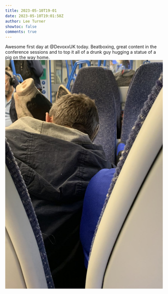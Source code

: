 ```yaml
---
title: 2023-05-10T19-01
date: 2023-05-10T19:01:58Z
author: Lee Turner
showtoc: false
comments: true
---
```


Awesome first day at @DevoxxUK today. Beatboxing, great content in the conference sessions and to top it all of a drunk guy hugging a statue of a pig on the way home. ![](/img/x//1656374034915905559-FvyfZxUXwAEehvh.jpg)


